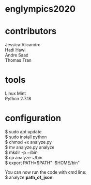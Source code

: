 # englympics2020

# contributors
Jessica Alicandro  
Hadi Hawi  
Andre Saad  
Thomas Tran  

# tools
Linux Mint  
Python 2.7.18  

# configuration
$ sudo apt update  
$ sudo install python  
$ chmod +x analyze.py  
$ mv analyze.py analyze  
$ mkdir -p ~/bin  
$ cp analyze ~/bin  
$ export PATH=$PATH" :$HOME/bin"  

You can now run the code with cmd line:  
$ analyze __path_of_json__  
